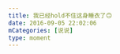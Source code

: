 ```yaml
---
title: 我已经hold不住这身睡衣了🙃
date: 2016-09-05 22:02:06
mCategories: [说说]
type: moment
---
```


<div id="pics-20160905220206"></div>

<script src="/lib/moment/pics.js"></script>
<script>
var data = [
    {"link": "2016-09-05_000002.jpeg", "type": "shuoshuo"}
];
picsRender(data, "pics-20160905220206");
</script>
